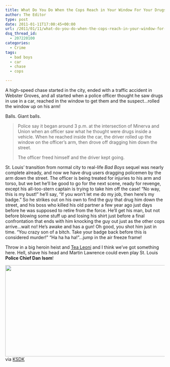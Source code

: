 ```yaml
---
title: What Do You Do When the Cops Reach in Your Window For Your Drugs?
author: The Editor
type: post
date: 2011-01-11T17:00:45+00:00
url: /2011/01/11/what-do-you-do-when-the-cops-reach-in-your-window-for-your-drugs/
dsq_thread_id:
  - 207220100
categories:
  - Crime
tags:
  - bad boys
  - car
  - chase
  - cops

---
```

A high-speed chase started in the city, ended with a traffic accident in Webster Groves, and all started when a police officer thought he saw drugs in use in a car, reached in the window to get them and the suspect&#8230;rolled the window up on his arm!

Balls. Giant balls.

> Police say it began around 3 p.m. at the intersection of Minerva and Union when an officer saw what he thought were drugs inside a vehicle. When he reached inside the car, the driver rolled up the window on the officer&#8217;s arm, then drove off dragging him down the street.
> 
> The officer freed himself and the driver kept going.

St. Louis&#8217; transition from normal city to real-life _Bad Boys_ sequel was nearly complete already, and now we have drug users dragging policemen by the arm down the street. The officer is being treated for injuries to his arm and torso, but we bet he&#8217;ll be good to go for the next scene, ready for revenge, except his all-too-stern captain is trying to take him off the case! &#8220;No way, this is my bust!&#8221; he&#8217;ll say, &#8220;If you won&#8217;t let me do my job, then here&#8217;s my badge.&#8221; So he strikes out on his own to find the guy that drug him down the street, and his boss who killed his old partner a few year ago just days before he was supposed to retire from the force. He&#8217;ll get his man, but not before blowing some stuff up and losing his shirt just before a final confrontation that ends with him knocking the guy out just as the other cops arrive&#8230;wait no! He&#8217;s awake and has a gun! Oh good, you shot him just in time. &#8220;You crazy son of a bitch. Take your badge back before this is considered murder!&#8221; &#8220;Ha ha ha ha!&#8221;&#8230;jump in the air freeze frame!

Throw in a big heroin heist and <a href="http://www.google.com/images?q=Tea+Leoni&um=1&ie=UTF-8&source=og&sa=N&hl=en&tab=wi&biw=1327&bih=811" target="_blank">Tea Leoni</a> and I think we&#8217;ve got something here. Hell, shave his head and Martin Lawrence could even play St. Louis **Police Chief Dan Isom**!

[<img class="aligncenter size-full wp-image-8568" title="stl_police_chief_lawrence" src="http://media.punchingkitty.com/wordpress/2011/01/stl_police_chief_lawrence.jpg" alt="" width="550" height="288" />][1]via <a href="http://www.ksdk.com/news/local/story.aspx?storyid=237671&catid=3" target="_blank">KSDK</a>

 [1]: http://media.punchingkitty.com/wordpress/2011/01/stl_police_chief_lawrence.jpg